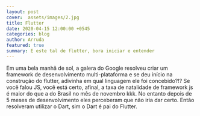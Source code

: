 ```yaml
---
layout: post
cover:  assets/images/2.jpg
title: Flutter
date: 2020-04-15 12:00:00 +0545
categories: blog
author: Arruda
featured: true
summary: E este tal de flutter, bora iniciar e entender
---
```


Em uma bela manhã de sol, a galera do Google resolveu criar um 
framework de desenvolvimento multi-plataforma e se deu início na 
construção do flutter, adivinha em qual linguagem ele foi concebido?!? 
Se você falou JS, você está certo, afinal, a taxa de natalidade de framework js 
é maior do que a do Brasil no mês de novembro kkk. No entanto depois de 5 meses 
de desenvolvimento eles perceberam que não iria dar certo. Então resolveram utilizar 
o Dart, sim o Dart é pai do Flutter.
